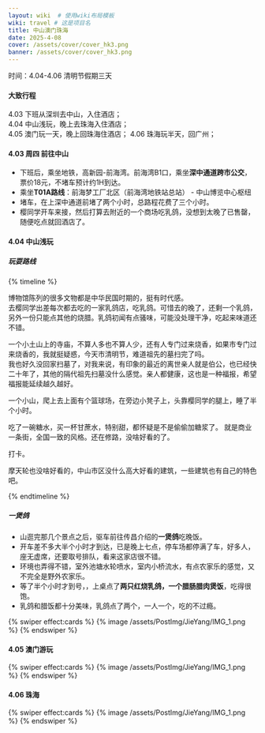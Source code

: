```yaml
---
layout: wiki  # 使用wiki布局模板
wiki: travel # 这是项目名
title: 中山澳门珠海
date: 2025-4-08
cover: /assets/cover/cover_hk3.png
banner: /assets/cover/cover_hk3.png
---
```


时间：4.04-4.06 清明节假期三天
#### 大致行程
4.03 下班从深圳去中山，入住酒店；  
4.04 中山浅玩，晚上去珠海入住酒店；  
4.05 澳门玩一天，晚上回珠海住酒店；
4.06 珠海玩半天，回广州；

#### 4.03 周四 前往中山
- 下班后，乘坐地铁，高新园-前海湾。前海湾B1口，乘坐**深中通道跨市公交**，票价18元，不堵车预计约1H到达。  
- 乘坐**T01A路线**：前海梦工厂北区（前海湾地铁站总站） - 中山博览中心枢纽
- 堵车，在上深中通道前堵了两个小时，总路程花费了三个小时。
- 樱同学开车来接，然后打算去附近的一个商场吃乳鸽，没想到太晚了已售罄，随便吃点就回酒店了。

#### 4.04 中山浅玩

##### 玩耍路线
{% timeline %}
<!-- node 中山市博物馆 -->
博物馆陈列的很多文物都是中华民国时期的，挺有时代感。  
去樱同学出差每次都去吃的一家乳鸽店，吃乳鸽。可惜去的晚了，还剩一个乳鸽，另外一份只能点其他的烧腊。乳鸽初闻有点骚味，可能没处理干净，吃起来味道还不错。
<!-- node 西山寺 -->
一个小土山上的寺庙，不算人多也不算人少，还有人专门过来烧香，如果市专门过来烧香的，我就挺疑惑，今天市清明节，难道祖先的墓扫完了吗。  
我也好久没回家扫墓了，对我来说，有印象的最近的离世亲人就是伯公，也已经快二十年了，其他的隔代祖先扫墓没什么感觉。亲人都健康，这也是一种福报，希望福报能延续越久越好。
<!-- node 中山公园 -->
一个小山，爬上去上面有个篮球场，在旁边小凳子上，头靠樱同学的腿上，睡了半个小时。
<!-- node 孙文西步行街 -->
吃了一碗糖水，买一杯甘蔗水，特别甜，都怀疑是不是偷偷加糖浆了。
就是商业一条街，全国一致的风格。还在修路，没啥好看的了。
<!-- node 岐江桥 -->
打卡。
<!-- node 幻彩摩天轮 -->
摩天轮也没啥好看的，中山市区没什么高大好看的建筑，一些建筑也有自己的特色吧。

{% endtimeline %}

##### 一煲鸽
- 山逛完那几个景点之后，驱车前往传昌介绍的**一煲鸽**吃晚饭。
- 开车差不多大半个小时才到达，已是晚上七点，停车场都停满了车，好多人，座无虚席，还要取号排队，看来这家店很不错。
- 环境也弄得不错，室外池塘水轮喷水，室内小桥流水，有点农家乐的感觉，又不完全是野外农家乐。
- 等了半个小时才到号，，上桌点了**两只红烧乳鸽，一个腊肠腊肉煲饭**，吃得很饱。
- 乳鸽和腊饭都十分美味，乳鸽点了两个，一人一个，吃的不过瘾。

{% swiper effect:cards %}
{% image /assets/PostImg/JieYang/IMG_1.png  %}
{% endswiper %}

#### 4.05 澳门游玩

{% swiper effect:cards %}
{% image /assets/PostImg/JieYang/IMG_1.png  %}
{% endswiper %}

#### 4.06 珠海

{% swiper effect:cards %}
{% image /assets/PostImg/JieYang/IMG_1.png  %}
{% endswiper %}



